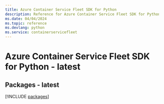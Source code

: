 ```yaml
---
title: Azure Container Service Fleet SDK for Python
description: Reference for Azure Container Service Fleet SDK for Python
ms.date: 04/04/2024
ms.topic: reference
ms.devlang: python
ms.service: containerservicefleet
---
```

# Azure Container Service Fleet SDK for Python - latest
## Packages - latest
[!INCLUDE [packages](container-service-fleet-index.md)]